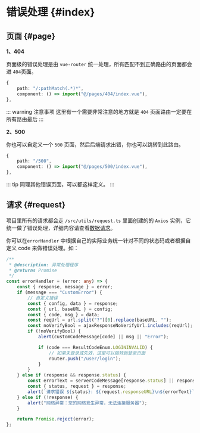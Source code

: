# 错误处理 {#index}

## 页面 {#page}

**1、404**

页面级的错误处理是由 `vue-router` 统一处理，所有匹配不到正确路由的页面都会进 `404`页面。

```ts
{
    path: "/:pathMatch(.*)*",
    component: () => import("@/pages/404/index.vue"),
},
```

::: warning 注意事项
 这里有一个需要非常注意的地方就是 `404` 页面路由一定要在所有路由最后
:::


**2、500**

你也可以自定义一个 `500` 页面，然后后端请求出错，你也可以跳转到此路由。

```ts
{
    path: "/500",
    component: () => import("@/pages/500/index.vue"),
},
```
::: tip 
 同理其他错误页面，可以都这样定义。
:::



## 请求 {#request}


项目里所有的请求都会走 `/src/utils/request.ts` 里面创建的的 `Axios` 实例，它统一做了错误处理，详细内容请查看[数据请求](/guide/server.html#fun)。


你可以在`errorHandler` 中根据自己的实际业务统一针对不同的状态码或者根据自定义 code 来做错误处理。如：

```ts
/**
 * @description: 异常处理程序
 * @returns Promise
 */
const errorHandler = (error: any) => {
	const { response, message } = error;
	if (message === "CustomError") {
		// 自定义错误
		const { config, data } = response;
		const { url, baseURL } = config;
		const { code, msg } = data;
		const reqUrl = url.split("?")[0].replace(baseURL, "");
		const noVerifyBool = ajaxResponseNoVerifyUrl.includes(reqUrl);
		if (!noVerifyBool) {
			alert(customCodeMessage[code] || msg || "Error");

			if (code === ResultCodeEnum.LOGININVALID) {
				// 如果未登录或失效，这里可以跳转到登录页面
				router.push("/user/login");
			}
		}
	} else if (response && response.status) {
		const errorText = serverCodeMessage[response.status] || response.statusText;
		const { status, request } = response;
		alert(`请求错误 ${status}: ${request.responseURL}\n${errorText}`);
	} else if (!response) {
		alert("网络异常：您的网络发生异常，无法连接服务器");
	}

	return Promise.reject(error);
};
```


